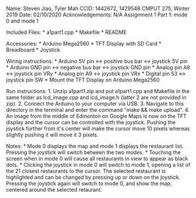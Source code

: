 Name: Steven Jiao, Tyler Mah
CCID: 1442672, 1429548
CMPUT 275, Winter 2019
Date: 02/10/2020
Acknowledgements: N/A
Assignment 1 Part 1: mode 0 and mode 1

Included Files:
	* a1part1.cpp
	* Makefile
	* README

Accessories:
	* Arduino Mega2560
	* TFT Display with SD Card
	* Breadboard
	* Joystick

Wiring instructions:
	* Arduino 5V pin <-> positive bus bar <-> joystick 5V pin
	* Arduino GND pin <-> negative bus bar <-> joystick GND pin
	* Analog pin A8 <-> joystick pin VRy
	* Analog pin A9 <-> joystick pin VRx
	* Digital pin 53 <-> joystick pin SW
	* Mount the TFT Display on Arduino Mega2560

Run instructions:
	1. Unzip a1part1.zip and put a1part1.cpp and Makefile in the same folder as 		lcd_image.cpp and lcd_image.h (latter 2 are not provided in zip).
	2. Connect the Arduino to your computer via USB.
	3. Navigate to this directory in the terminal and enter the command "make && make upload". 
	4. An image from the middle of Edmonton on Google Maps is now on the TFT display and the cursor can be controlled with the joystick. Pushing the joystick further from it's center will make the cursor move 10 pixels whereas slightly pushing it will move it 3 pixels.

Notes:
	* Mode 0 displays the map and mode 1 displays the restaurant list. Pressing the joystick will switch between the two modes.
	* Touching the screen when in mode 0 will cause all restaurants in view to appear as black dots.
	* Clicking the joystick in mode 0 will switch to mode 1, opening a list of the 21 closest restaurants to the cursor. The selected restaurant is highlighted and can be changed by pressing up or down on the joystick. Pressing the joystick again will switch to mode 0, and show the map, centered around the selected retaurant.
